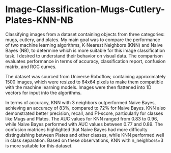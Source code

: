 # Image-Classification-Mugs-Cutlery-Plates-KNN-NB
Classifying images from a dataset containing objects from three categories: mugs, cutlery, and plates. My main goal was to compare the performance of two machine learning algorithms, K-Nearest Neighbors (KNN) and Naive Bayes (NB), to determine which is more suitable for this image classification task. I desired to understand their behavior on visual data. The comparison evaluates performance in terms of accuracy, classification report, confusion matrix, and ROC curves.

The dataset was sourced from Universe Roboflow, containing approximately 1500 images, which were resized to 64x64 pixels to make them compatible with the machine learning models. Images were then flattened into 1D vectors for input into the algorithms.

In terms of accuracy, KNN with 3 neighbors outperformed Naive Bayes, achieving an accuracy of 83%, compared to 72% for Naive Bayes. KNN also demonstrated better precision, recall, and F1-score, particularly for classes like Mugs and Plates. The AUC values for KNN ranged from 0.83 to 0.96, while Naive Bayes performed with AUC values between 0.77 and 0.89. The confusion matrices highlighted that Naive Bayes had more difficulty distinguishing between Plates and other classes, while KNN performed well in class separation. Based on these observations, KNN with n_neighbors=3 is more suitable for this dataset.

